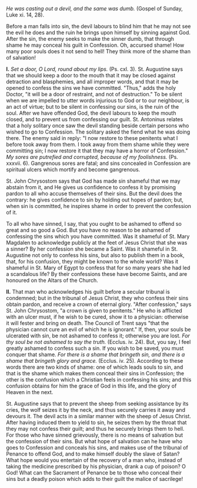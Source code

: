 
*He was casting out a devil, and the same was dumb.* (Gospel of Sunday, Luke xi. 14, 28).

Before a man falls into sin, the devil labours to blind him that he may not see the evil he does and the ruin he brings upon himself by sinning against God. After the sin, the enemy seeks to make the sinner dumb, that through shame he may conceal his guilt in Confession. Oh, accursed shame! How many poor souls does it not send to hell! They think more of the shame than of salvation!

**I\.** *Set a door, O Lord, round about my lips.* (Ps. cxl. 3). St. Augustine says that we should keep a door to the mouth that it may be closed against detraction and blasphemies, and all improper words, and that it may be opened to confess the sins we have committed. \"Thus,\" adds the holy Doctor, \"it will be a door of restraint, and not of destruction.\" To be silent when we are impelled to utter words injurious to God or to our neighbour, is an act of virtue; but to be silent in confessing our sins, is the ruin of the soul. After we have offended God, the devil labours to keep the mouth closed, and to prevent us from confessing our guilt. St. Antoninus relates that a holy solitary once saw the devil standing beside certain persons who wished to go to Confession. The solitary asked the fiend what he was doing there. The enemy said in reply: \"I now restore to these penitents what I before took away from them. I took away from them shame while they were committing sin; I now restore it that they may have a horror of Confession.\" *My sores are putrefied and corrupted, because of my foolishness.* (Ps. xxxvii. 6). Gangrenous sores are fatal; and sins concealed in Confession are spiritual ulcers which mortify and become gangrenous.

St. John Chrysostom says that God has made sin shameful that we may abstain from it, and He gives us confidence to confess it by promising pardon to all who accuse themselves of their sins. But the devil does the contrary: he gives confidence to sin by holding out hopes of pardon; but, when sin is committed, he inspires shame in order to prevent the confession of it.

To all who have sinned, I say, that you ought to be ashamed to offend so great and so good a God. But you have no reason to be ashamed of confessing the sins which you have committed. Was it shameful of St. Mary Magdalen to acknowledge publicly at the feet of Jesus Christ that she was a sinner? By her confession she became a Saint. Was it shameful in St. Augustine not only to confess his sins, but also to publish them in a book, that, for his confusion, they might be known to the whole world? Was it shameful in St. Mary of Egypt to confess that for so many years she had led a scandalous life? By their confessions these have become Saints, and are honoured on the Altars of the Church.

**II\.** That man who acknowledges his guilt before a secular tribunal is condemned; but in the tribunal of Jesus Christ, they who confess their sins obtain pardon, and receive a crown of eternal glory. \"After confession,\" says St. John Chrysostom, \"a crown is given to penitents.\" He who is afflicted with an ulcer must, if he wish to be cured, show it to a physician: otherwise it will fester and bring on death. The Council of Trent says \"that the physician cannot cure an evil of which he is ignorant.\" If, then, your souls be ulcerated with sin, be not ashamed to confess it; otherwise you are lost. *For thy soul be not ashamed to say the truth.* (Ecclus. iv. 24). But, you say, I feel greatly ashamed to confess such a sin. If you wish to be saved, you must conquer that shame. *For there is a shame that bringeth sin, and there is a shame that bringeth glory and grace.* (Ecclus. iv. 25). According to these words there are two kinds of shame: one of which leads souls to sin, and that is the shame which makes them conceal their sins in Confession; the other is the confusion which a Christian feels in confessing his sins; and this confusion obtains for him the grace of God in this life, and the glory of Heaven in the next.

St. Augustine says that to prevent the sheep from seeking assistance by its cries, the wolf seizes it by the neck, and thus securely carries it away and devours it. The devil acts in a similar manner with the sheep of Jesus Christ. After having induced them to yield to sin, he seizes them by the throat that they may not confess their guilt; and thus he securely brings them to hell. For those who have sinned grievously, there is no means of salvation but the confession of their sins. But what hope of salvation can he have who goes to Confession and conceals his sins, and makes use of the tribunal of Penance to offend God, and to make himself doubly the slave of Satan? What hope would you entertain of the recovery of a man who, instead of taking the medicine prescribed by his physician, drank a cup of poison? O God! What can the Sacrament of Penance be to those who conceal their sins but a deadly poison which adds to their guilt the malice of sacrilege!

